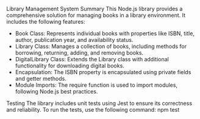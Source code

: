 Library Management System
Summary
This Node.js library provides a comprehensive solution for managing books in a library environment. It includes the following features:
 * Book Class: Represents individual books with properties like ISBN, title, author, publication year, and availability status.
 * Library Class: Manages a collection of books, including methods for borrowing, returning, adding, and removing books.
 * DigitalLibrary Class: Extends the Library class with additional functionality for downloading digital books.
 * Encapsulation: The ISBN property is encapsulated using private fields and getter methods.
 * Module Imports: The require function is used to import modules, following Node.js best practices.

Testing
The library includes unit tests using Jest to ensure its correctness and reliability. To run the tests, use the following command:
npm test
